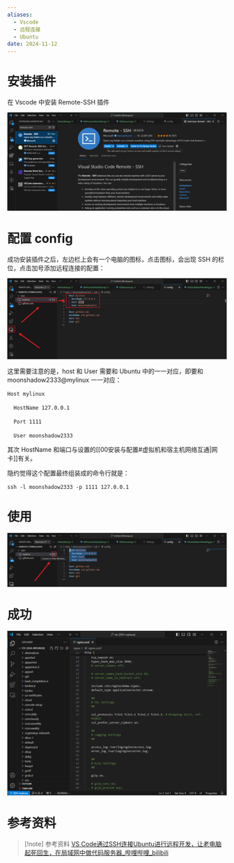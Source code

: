 ```yaml
---
aliases:
  - Vscode
  - 远程连接
  - Ubuntu
date: 2024-11-12
---
```


# 安装插件

在 Vscode 中安装 Remote-SSH 插件

![](./images/04_远程连接_插件.png)

# 配置 config

成功安装插件之后，左边栏上会有一个电脑的图标，点击图标，会出现 SSH 的栏位，点击加号添加远程连接的配置：

![](./images/05_远程连接_插件配置.png)

这里需要注意的是，host 和 User 需要和 Ubuntu 中的一一对应，即要和 moonshadow2333@mylinux 一一对应：

```
Host mylinux

  HostName 127.0.0.1

  Port 1111

  User moonshadow2333
```

其次 HostName 和端口与设置的[[00安装与配置#虚拟机和宿主机网络互通|网卡]]有关。

隐约觉得这个配置最终组装成的命令行就是：

```
ssh -l moonshadow2333 -p 1111 127.0.0.1
```

# 使用

![](./images/06_远程连接_启动.png)

# 成功

![](./images/07_远程连接_成功.png)


# 参考资料

> [!note] 参考资料
> [VS Code通过SSH连接Ubuntu进行远程开发，让老电脑起死回生，在局域网中做代码服务器_哔哩哔哩_bilibili](https://www.bilibili.com/video/BV15D4y177Ko/?spm_id_from=333.337.search-card.all.click&vd_source=081641abeed94aff322f0473e2c1773d)